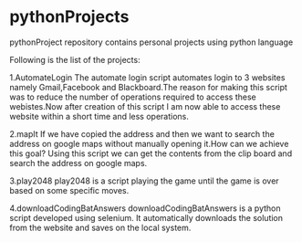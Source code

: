# pythonProjects
pythonProject repository contains personal projects using python language

Following is the list of the projects:

1.AutomateLogin
The automate login script automates login to 3 websites namely Gmail,Facebook and Blackboard.The reason for making this script was to reduce the number of operations required to access these webistes.Now after creation of this script I am now able to access these website within a short time and less operations.

2.mapIt
If we have copied the address and then we want to search the address on google maps without manually opening it.How can we achieve this goal? Using this script we can get the contents from the clip board and search the address on google maps.

3.play2048 
play2048 is a script playing the game until the game is over based on some specific moves.

4.downloadCodingBatAnswers
downloadCodingBatAnswers is a python script developed using selenium. It automatically downloads the solution from the website and saves on the local system.
